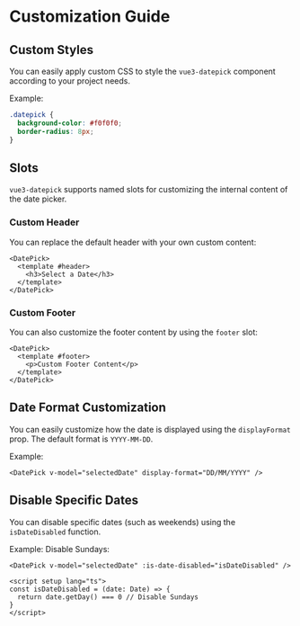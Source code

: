 # Customization Guide

## Custom Styles

You can easily apply custom CSS to style the `vue3-datepick` component according to your project needs.

Example:

```css
.datepick {
  background-color: #f0f0f0;
  border-radius: 8px;
}
```

## Slots

`vue3-datepick` supports named slots for customizing the internal content of the date picker.

### Custom Header

You can replace the default header with your own custom content:

```vue
<DatePick>
  <template #header>
    <h3>Select a Date</h3>
  </template>
</DatePick>
```

### Custom Footer

You can also customize the footer content by using the `footer` slot:

```vue
<DatePick>
  <template #footer>
    <p>Custom Footer Content</p>
  </template>
</DatePick>
```

## Date Format Customization

You can easily customize how the date is displayed using the `displayFormat` prop. The default format is `YYYY-MM-DD`.

Example:

```vue
<DatePick v-model="selectedDate" display-format="DD/MM/YYYY" />
```

## Disable Specific Dates

You can disable specific dates (such as weekends) using the `isDateDisabled` function.

Example: Disable Sundays:

```vue
<DatePick v-model="selectedDate" :is-date-disabled="isDateDisabled" />

<script setup lang="ts">
const isDateDisabled = (date: Date) => {
  return date.getDay() === 0 // Disable Sundays
}
</script>
```
